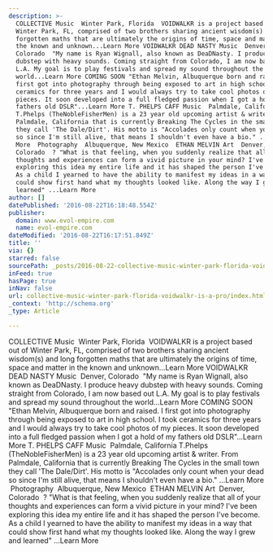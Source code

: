 ```yaml
---
description: >-
  COLLECTIVE Music ​ Winter Park, Florida ​ VOIDWALKR is a project based out of
  Winter Park, FL, comprised of two brothers sharing ancient wisdom(s) and long
  forgotten maths that are ultimately the origins of time, space and matter in
  the known and unknown...Learn More VOIDWALKR DEAD NASTY Music ​ Denver,
  Colorado ​ "My name is Ryan Wignall, also known as DeaDNasty. I produce heavy
  dubstep with heavy sounds. Coming straight from Colorado, I am now based out
  L.A. My goal is to play festivals and spread my sound throughout the
  world...Learn More COMING SOON "Ethan Melvin, Albuquerque born and raised. I
  first got into photography through being exposed to art in high school. I took
  ceramics for three years and I would always try to take cool photos of my
  pieces. It soon developed into a full fledged passion when I got a hold of my
  fathers old DSLR"...Learn More T. PHELPS CAFF Music ​ Palmdale, California ​
  T.Phelps (TheNobleFisherMen) is a 23 year old upcoming artist & writer. From
  Palmdale, California that is currently Breaking The Cycles in the small town
  they call 'The Dale/Dirt'. His motto is "Accolades only count when your dead
  so since I'm still alive, that means I shouldn't even have a bio." ...Learn
  More ​ Photography ​ Albuquerque, New Mexico ​ ETHAN MELVIN Art ​ Denver,
  Colorado ​ ? "What is that feeling, when you suddenly realize that all of your
  thoughts and experiences can form a vivid picture in your mind? I've been
  exploring this idea my entire life and it has shaped the person I've become.
  As a child I yearned to have the ability to manifest my ideas in a way that
  could show first hand what my thoughts looked like. Along the way I grew and
  learned" ...Learn More
author: []
datePublished: '2016-08-22T16:18:48.554Z'
publisher:
  domain: www.evol-empire.com
  name: evol-empire.com
dateModified: '2016-08-22T16:17:51.849Z'
title: ''
via: {}
starred: false
sourcePath: _posts/2016-08-22-collective-music-winter-park-florida-voidwalkr-is-a-pro.md
inFeed: true
hasPage: true
inNav: false
url: collective-music-winter-park-florida-voidwalkr-is-a-pro/index.html
_context: 'http://schema.org'
_type: Article

---
```

COLLECTIVE Music ​ Winter Park, Florida ​ VOIDWALKR is a project based out of Winter Park, FL, comprised of two brothers sharing ancient wisdom(s) and long forgotten maths that are ultimately the origins of time, space and matter in the known and unknown...Learn More VOIDWALKR DEAD NASTY Music ​ Denver, Colorado ​ "My name is Ryan Wignall, also known as DeaDNasty. I produce heavy dubstep with heavy sounds. Coming straight from Colorado, I am now based out L.A. My goal is to play festivals and spread my sound throughout the world...Learn More COMING SOON "Ethan Melvin, Albuquerque born and raised. I first got into photography through being exposed to art in high school. I took ceramics for three years and I would always try to take cool photos of my pieces. It soon developed into a full fledged passion when I got a hold of my fathers old DSLR"...Learn More T. PHELPS CAFF Music ​ Palmdale, California ​ T.Phelps (TheNobleFisherMen) is a 23 year old upcoming artist & writer. From Palmdale, California that is currently Breaking The Cycles in the small town they call 'The Dale/Dirt'. His motto is "Accolades only count when your dead so since I'm still alive, that means I shouldn't even have a bio." ...Learn More ​ Photography ​ Albuquerque, New Mexico ​ ETHAN MELVIN Art ​ Denver, Colorado ​ ? "What is that feeling, when you suddenly realize that all of your thoughts and experiences can form a vivid picture in your mind? I've been exploring this idea my entire life and it has shaped the person I've become. As a child I yearned to have the ability to manifest my ideas in a way that could show first hand what my thoughts looked like. Along the way I grew and learned" ...Learn More